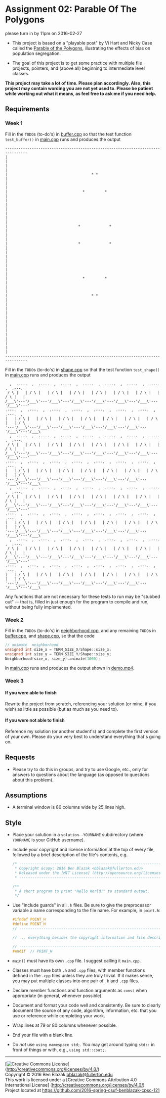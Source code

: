 # Assignment 02: Parable Of The Polygons
please turn in by 11pm on 2016-02-27

- This project is based on a "playable post" by Vi Hart and Nicky Case called
  the [Parable of the Polygons](http://ncase.me/polygons/), illustrating the
  effects of bias on population segregation.

- The goal of this project is to get some practice with multiple file projects,
  pointers, and (above all) beginning to intermediate level classes.


**This project may take a lot of time.  Please plan accordingly.  Also, this
project may contain wording you are not yet used to.  Please be patient while
working out what it means, as feel free to ask me if you need help.**


## Requirements

### Week 1

Fill in the `TODO`s (to-do's) in
[buffer.cpp](partial-solution/buffer.cpp)
so that the test function `test_buffer()` in
[main.cpp](partial-solution/main.cpp)
runs and produces the output
```
--------------------------------------------------------------------------------
|                                                                              |
|                                                                              |
|                                      * *                                     |
|                                                                              |
|                                  *         *                                 |
|                                                                              |
|                                                                              |
|                                                                              |
|                                *             *                               |
|                                                                              |
|                                *             *                               |
|                                                                              |
|                                                                              |
|                                                                              |
|                                  *         *                                 |
|                                                                              |
|                                      * *                                     |
|                                                                              |
|                                                                              |
|                                                                              |
|                                                                              |
|                                                                              |
|                                                                              |
--------------------------------------------------------------------------------
```

Fill in the `TODO`s (to-do's) in
[shape.cpp](partial-solution/shape.cpp)
so that the test function `test_shape()` in
[main.cpp](partial-solution/main.cpp)
runs and produces the output
```
  ,  .---.  ,  .---.  ,  .---.  ,  .---.  ,  .---.  ,  .---.  ,  .---.  ,  .---.
 / \ |   | / \ |   | / \ |   | / \ |   | / \ |   | / \ |   | / \ |   | / \ |   |
/___\'---'/___\'---'/___\'---'/___\'---'/___\'---'/___\'---'/___\'---'/___\'---'
.---.  ,  .---.  ,  .---.  ,  .---.  ,  .---.  ,  .---.  ,  .---.  ,  .---.  ,  
|   | / \ |   | / \ |   | / \ |   | / \ |   | / \ |   | / \ |   | / \ |   | / \ 
'---'/___\'---'/___\'---'/___\'---'/___\'---'/___\'---'/___\'---'/___\'---'/___\
  ,  .---.  ,  .---.  ,  .---.  ,  .---.  ,  .---.  ,  .---.  ,  .---.  ,  .---.
 / \ |   | / \ |   | / \ |   | / \ |   | / \ |   | / \ |   | / \ |   | / \ |   |
/___\'---'/___\'---'/___\'---'/___\'---'/___\'---'/___\'---'/___\'---'/___\'---'
.---.  ,  .---.  ,  .---.  ,  .---.  ,  .---.  ,  .---.  ,  .---.  ,  .---.  ,  
|   | / \ |   | / \ |   | / \ |   | / \ |   | / \ |   | / \ |   | / \ |   | / \ 
'---'/___\'---'/___\'---'/___\'---'/___\'---'/___\'---'/___\'---'/___\'---'/___\
  ,  .---.  ,  .---.  ,  .---.  ,  .---.  ,  .---.  ,  .---.  ,  .---.  ,  .---.
 / \ |   | / \ |   | / \ |   | / \ |   | / \ |   | / \ |   | / \ |   | / \ |   |
/___\'---'/___\'---'/___\'---'/___\'---'/___\'---'/___\'---'/___\'---'/___\'---'
.---.  ,  .---.  ,  .---.  ,  .---.  ,  .---.  ,  .---.  ,  .---.  ,  .---.  ,  
|   | / \ |   | / \ |   | / \ |   | / \ |   | / \ |   | / \ |   | / \ |   | / \ 
'---'/___\'---'/___\'---'/___\'---'/___\'---'/___\'---'/___\'---'/___\'---'/___\
  ,  .---.  ,  .---.  ,  .---.  ,  .---.  ,  .---.  ,  .---.  ,  .---.  ,  .---.
 / \ |   | / \ |   | / \ |   | / \ |   | / \ |   | / \ |   | / \ |   | / \ |   |
/___\'---'/___\'---'/___\'---'/___\'---'/___\'---'/___\'---'/___\'---'/___\'---'
.---.  ,  .---.  ,  .---.  ,  .---.  ,  .---.  ,  .---.  ,  .---.  ,  .---.  ,  
|   | / \ |   | / \ |   | / \ |   | / \ |   | / \ |   | / \ |   | / \ |   | / \ 
'---'/___\'---'/___\'---'/___\'---'/___\'---'/___\'---'/___\'---'/___\'---'/___\
```

Any functions that are not necessary for these tests to run may be "stubbed
out" -- that is, filled in just enough for the program to compile and run,
without being fully implemented.

### Week 2

Fill in the `TODO`s (to-do's) in
[neighborhood.cpp](partial-solution/neighborhood.cpp),
and any remaining `TODO`s in
[buffer.cpp](partial-solution/buffer.cpp), and
[shape.cpp](partial-solution/shape.cpp),
so that the code
```c++
// animate  neighborhood
unsigned int size_x = TERM_SIZE_X/Shape::size_x;
unsigned int size_y = TERM_SIZE_Y/Shape::size_y;
Neighborhood(size_x, size_y).animate(1000);
```
in [main.cpp](partial-solution/main.cpp) runs and produces the output shown in
[demo.mp4](demo.mp4).

### Week 3

#### If you were able to finish
Rewrite the project from scratch, referencing your solution (or mine, if you
wish) as little as possible (but as much as you need to).

#### If you were not able to finish
Reference my solution (or another student's) and complete the first version of
your own.  Please do your very best to understand everything that's going on.


## Requests

- Please try to do this in groups, and try to use Google, etc., only for
  answers to questions about the language (as opposed to questions about this
  problem).


## Assumptions

- A terminal window is 80 columns wide by 25 lines high.


## Style

- Place your solution in a `solution--YOURNAME` subdirectory
  (where `YOURNAME` is your GitHub username).

- Include your copyright and license information at the top of every file,
  followed by a brief description of the file's contents, e.g.

  ```c++
  /* ----------------------------------------------------------------------------
   * Copyright &copy; 2016 Ben Blazak <bblazak@fullerton.edu>
   * Released under the [MIT License] (http://opensource.org/licenses/MIT)
   * ------------------------------------------------------------------------- */

  /**
   * A short program to print "Hello World!" to standard output.
   */
  ```

- Use "include guards" in all `.h` files.  Be sure to give the preprocessor
  variable a name corresponding to the file name.  For example, in `point.h`:

  ```c++
  #ifndef POINT_H
  #define POINT_H
  // ----------------------------------------------------------------------------

  // ... everything besides the copyright information and file description

  // ----------------------------------------------------------------------------
  #endif  // POINT_H
  ```

- `main()` must have its own `.cpp` file.  I suggest calling it `main.cpp`.
- Classes must have both `.h` and `.cpp` files, with member functions defined
  in the `.cpp` files unless they are truly trivial.  If it makes sense, you
  may put multiple classes into one pair of `.h` and `.cpp` files.

- Declare member functions and function arguments as `const` when appropriate
  (in general, whenever possible).

- Document and format your code well and consistently.  Be sure to clearly
  document the source of any code, algorithm, information, etc. that you use or
  reference while completing your work.
- Wrap lines at 79 or 80 columns whenever possible.
- End your file with a blank line.
- Do *not* use `using namespace std;`.  You may get around typing `std::` in
  front of things or with, e.g., `using std::cout;`.


-------------------------------------------------------------------------------
[![Creative Commons License](https://i.creativecommons.org/l/by/4.0/88x31.png)]
(http://creativecommons.org/licenses/by/4.0/)  
Copyright &copy; 2016 Ben Blazak <bblazak@fullerton.edu>  
This work is licensed under a [Creative Commons Attribution 4.0 International
License] (http://creativecommons.org/licenses/by/4.0/)  
Project located at <https://github.com/2016-spring-csuf-benblazak-cpsc-121>

